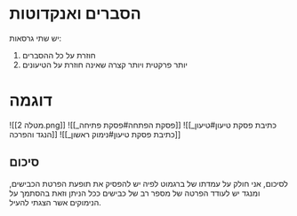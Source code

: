 # הסברים ואנקדוטות
יש שתי גרסאות:
1. חוזרת על כל ההסברים
2. יותר פרקטית ויותר קצרה שאינה חוזרת על הטיעונים

# דוגמה
![[מטלה 2.png]]
![[_פסקת הפתחה#פסקת פתיחה]]
![[_כתיבת פסקת טיעון#טיעון הנגד והפרכה]]
![[_כתיבת פסקת טיעון#נימוק ראשון]]
## סיכום
לסיכום, אני חולק על עמדתו של ברגמוט לפיה יש להפסיק את תופעת הפרטת הכבישים, ומנגד יש לעודד הפרטה של מספר רב של כבישים ככל הניתן וזאת בהסתמך על הנימוקים אשר הצגתי להעיל.